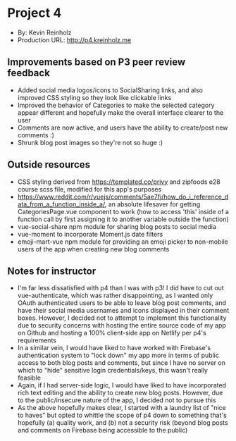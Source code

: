# Project 4
+ By: Kevin Reinholz
+ Production URL: <http://p4.kreinholz.me>

## Improvements based on P3 peer review feedback
+ Added social media logos/icons to SocialSharing links, and also improved CSS styling so they look like clickable links
+ Improved the behavior of Categories to make the selected category appear different and hopefully make the overall interface clearer to the user
+ Comments are now active, and users have the ability to create/post new comments :)
+ Shrunk blog post images so they're not so huge :)

## Outside resources
+ CSS styling derived from https://templated.co/privy and zipfoods e28 course scss file, modified for this app's purposes
+ https://www.reddit.com/r/vuejs/comments/5ae7fj/how_do_i_reference_data_from_a_function_inside_a/, an absolute lifesaver for getting CategoriesPage.vue component to work (how to access 'this' inside of a function call by first assigning it to another variable outside the function)
+ vue-social-share npm module for sharing blog posts to social media
+ vue-moment to incorporate Moment.js date filters
+ emoji-mart-vue npm module for providing an emoji picker to non-mobile users of the app when creating new blog comments

## Notes for instructor
+ I'm far less dissatisfied with p4 than I was with p3! I did have to cut out vue-authenticate, which was rather disappointing, as I wanted only OAuth authenticated users to be able to leave blog post comments, and have their social media usernames and icons displayed in their comment boxes. However, I decided not to attempt to implement this functionality due to security concerns with hosting the entire source code of my app on Github and hosting a 100% client-side app on Netlify per p4's requirements
+ In a similar vein, I would have liked to have worked with Firebase's authentication system to "lock down" my app more in terms of public access to both blog posts and comments, but since I have no server on which to "hide" sensitive login credentials/keys, this wasn't really feasible
+ Again, if I had server-side logic, I would have liked to have incorporated rich text editing and the ability to create new blog posts. However, due to the public/insecure nature of the app, I decided not to pursue this
+ As the above hopefully makes clear, I started with a laundry list of "nice to haves" but opted to whittle the scope of p4 down to something that's hopefully (a) quality work, and (b) not a security risk (beyond blog posts and comments on Firebase being accessible to the public)
